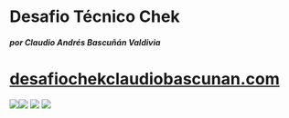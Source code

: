 # Desafio Técnico Chek
##### por Claudio Andrés Bascuñán Valdivia
# [desafiochekclaudiobascunan.com](desafiochekclaudiobascunan.com)

![](https://angular.io/assets/images/logos/angular/angular.png)![](https://midu.dev/images/tags/node.png) ![](https://unlix.ru/wp-content/uploads/2016/10/ustanovka-mysql.png)
![](https://upload.wikimedia.org/wikipedia/commons/thumb/9/93/Amazon_Web_Services_Logo.svg/2560px-Amazon_Web_Services_Logo.svg.png)
